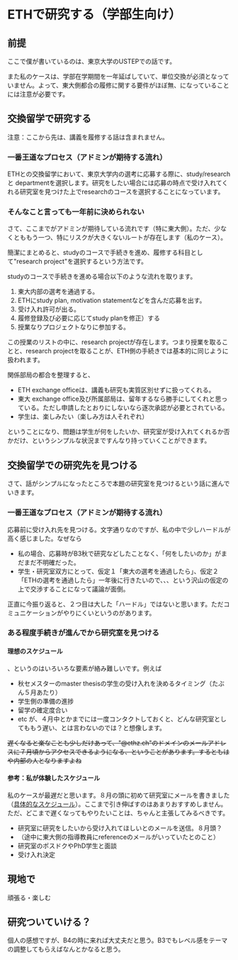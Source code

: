# ETHで研究する（学部生向け）

## 前提


ここで僕が書いているのは、東京大学のUSTEPでの話です。


また私のケースは、学部在学期間を一年延ばしていて、単位交換が必須となっていません。よって、東大側都合の履修に関する要件がほぼ無、になっていることには注意が必要です。

## 交換留学で研究する

注意：ここから先は、講義を履修する話は含まれません。

### 一番王道なプロセス（アドミンが期待する流れ）

ETHとの交換留学において、東京大学内の選考に応募する際に、study/research と departmentを選択します。研究をしたい場合には応募の時点で受け入れてくれる研究室を見つけた上でresearchのコースを選択することになっています。

### そんなこと言っても一年前に決められない

さて、ここまでがアドミンが期待している流れです（特に東大側）。ただ、少なくとももう一つ、特にリスクが大きくないルートが存在します（私のケース）。


簡潔にまとめると、studyのコースで手続きを進め、履修する科目として"research project"を選択するという方法です。

studyのコースで手続きを進める場合以下のような流れを取ります。
1. 東大内部の選考を通過する。
2. ETHにstudy plan, motivation statementなどを含んだ応募を出す。
3. 受け入れ許可が出る。
4. 履修登録及び必要に応じてstudy planを修正）する
5. 授業なりプロジェクトなりに参加する。

この授業のリストの中に、research projectが存在します。つまり授業を取ることと、research projectを取ることが、ETH側の手続きでは基本的に同じように扱われます。


関係部局の都合を整理すると、
- ETH exchange officeは、講義も研究も実質区別せずに扱ってくれる。
- 東大 exchange office及び所属部局は、留年するなら勝手にしてくれと思っている。ただし申請したとおりにしないなら逐次承認が必要とされている。
- 学生は、楽しみたい（楽しみ方は人それぞれ）

ということになり、問題は学生が何をしたいか、研究室が受け入れてくれるか否かだけ、というシンプルな状況まですんなり持っていくことができます。

## 交換留学での研究先を見つける

さて、話がシンプルになったところで本題の研究室を見つけるという話に進んでいきます。

### 一番王道なプロセス（アドミンが期待する流れ）

応募前に受け入れ先を見つける。文字通りなのですが、私の中で少しハードルが高く感じました。なぜなら
- 私の場合、応募時がB3秋で研究などしたことなく、「何をしたいのか」がまだまだ不明確だった。
- 学生・研究室双方にとって、仮定１「東大の選考を通過したら」、仮定２「ETHの選考を通過したら」一年後に行きたいので、、、という沢山の仮定の上で交渉することになって議論が面倒。

正直に今振り返ると、２つ目は大した「ハードル」ではないと思います。ただコミュニケーションがやりにくいというのがあります。

### ある程度手続きが進んでから研究室を見つける


#### 理想のスケジュール

、というのはいろいろな要素が絡み難しいです。例えば
- 秋セメスターのmaster thesisの学生の受け入れを決めるタイミング（たぶん５月あたり）
- 学生側の準備の進捗
- 留学の確定度合い
- etc
が、４月中とかまでには一度コンタクトしておくと、どんな研究室としてももう遅い、とは言わないのでは？と想像します。


~~遅くなると楽なことも少しだけあって、"@ethz.ch"のドメインのメールアドレスに７月頃からアクセスできるようになる、ということがあります。するともはや内部の人となりますよね~~

#### 参考：私が体験したスケジュール

私のケースが最遅だと思います。８月の頭に初めて研究室にメールを書きました（[具体的なスケジュール](#参考私が体験したスケジュール)）。ここまで引き伸ばすのはあまりおすすめしません。ただ、どこまで遅くなってもやりたいことは、ちゃんと主張してみるべきです。

- 研究室に研究をしたいから受け入れてほしいとのメールを送信。８月頭？
- （途中に東大側の指導教員にreferenceのメールがいっていたとのこと）
- 研究室のポスドクやPhD学生と面談
- 受け入れ決定

## 現地で

頑張る・楽しむ

## 研究ついていける？

個人の感想ですが、B4の時に来れば大丈夫だと思う。B3でもレベル感をテーマの調整してもらえばなんとかなると思う。
